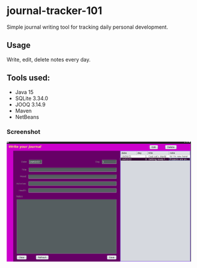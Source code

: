 # journal-tracker-101
Simple journal writing tool for tracking daily personal development. 

## Usage
Write, edit, delete notes every day. 

## Tools used:
* Java 15
* SQLite 3.34.0
* JOOQ 3.14.9
* Maven
* NetBeans

### Screenshot

![main page view](https://github.com/Vellu930/journal-tracker-101/blob/main/shot-2022-02-16T120405.png?raw=true)

